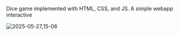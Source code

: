Dice game implemented with HTML, CSS, and JS. A simple webapp interactive

![2025-05-27_15-06](https://github.com/user-attachments/assets/6071efe0-28dd-4041-a12b-f736cfa9eb5a)

